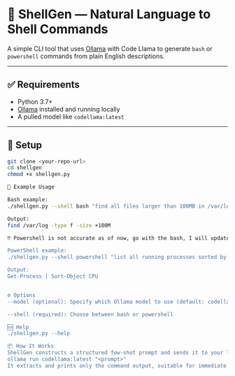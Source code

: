 # 🐚 ShellGen — Natural Language to Shell Commands

A simple CLI tool that uses [Ollama](https://ollama.com) with Code Llama to generate `bash` or `powershell` commands from plain English descriptions.

---

## ✅ Requirements

- Python 3.7+
- [Ollama](https://ollama.com) installed and running locally
- A pulled model like `codellama:latest`

---

## 🚀 Setup

```bash
git clone <your-repo-url>
cd shellgen
chmod +x shellgen.py

🧠 Example Usage

Bash example:
./shellgen.py --shell bash "find all files larger than 100MB in /var/log"

Output:
find /var/log -type f -size +100M

‼️ Powershell is not accurate as of now, go with the bash, I will update here once it's good to go ‼️

PowerShell example:
./shellgen.py --shell powershell "list all running processes sorted by CPU usage"

Output:
Get-Process | Sort-Object CPU


⚙️ Options
--model (optional): Specify which Ollama model to use (default: codellama:latest)

--shell (required): Choose between bash or powershell

🆘 Help
./shellgen.py --help

📦 How It Works
ShellGen constructs a structured few-shot prompt and sends it to your local LLM using:
ollama run codellama:latest "<prompt>"
It extracts and prints only the command output, suitable for immediate use.